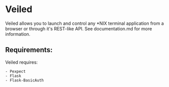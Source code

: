 Veiled
======

Veiled allows you to launch and control any \*NIX terminal application from a browser or through it's REST-like API. See documentation.md for more information.

Requirements:
-------------

Veiled requires:

    - Pexpect
    - Flask
    - Flask-BasicAuth

